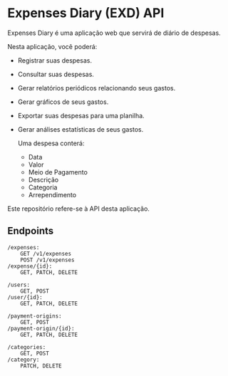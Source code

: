 
# Expenses Diary (EXD) API 

Expenses Diary é uma aplicação web que servirá de diário de despesas.

Nesta aplicação, você poderá:

- Registrar suas despesas.
- Consultar suas despesas.
- Gerar relatórios periódicos relacionando seus gastos.
- Gerar gráficos de seus gastos.
- Exportar suas despesas para uma planilha.
- Gerar análises estatísticas de seus gastos.


    Uma despesa conterá:
    - Data
    - Valor
    - Meio de Pagamento
    - Descrição
    - Categoria
    - Arrependimento

Este repositório refere-se à API desta aplicação.


## Endpoints

    /expenses:
        GET /v1/expenses
        POST /v1/expenses
    /expense/{id}:
        GET, PATCH, DELETE
    
    /users:
        GET, POST
    /user/{id}:
        GET, PATCH, DELETE
        
    /payment-origins:
        GET, POST
    /payment-origin/{id}:
        GET, PATCH, DELETE
        
    /categories:
        GET, POST
    /category:
        PATCH, DELETE

